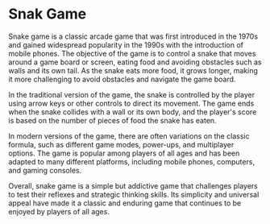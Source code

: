 # Snak Game
Snake game is a classic arcade game that was first introduced in the 1970s and gained widespread popularity in the 1990s with the introduction of mobile phones. The objective of the game is to control a snake that moves around a game board or screen, eating food and avoiding obstacles such as walls and its own tail. As the snake eats more food, it grows longer, making it more challenging to avoid obstacles and navigate the game board.

In the traditional version of the game, the snake is controlled by the player using arrow keys or other controls to direct its movement. The game ends when the snake collides with a wall or its own body, and the player's score is based on the number of pieces of food the snake has eaten.

In modern versions of the game, there are often variations on the classic formula, such as different game modes, power-ups, and multiplayer options. The game is popular among players of all ages and has been adapted to many different platforms, including mobile phones, computers, and gaming consoles.

Overall, snake game is a simple but addictive game that challenges players to test their reflexes and strategic thinking skills. Its simplicity and universal appeal have made it a classic and enduring game that continues to be enjoyed by players of all ages.
